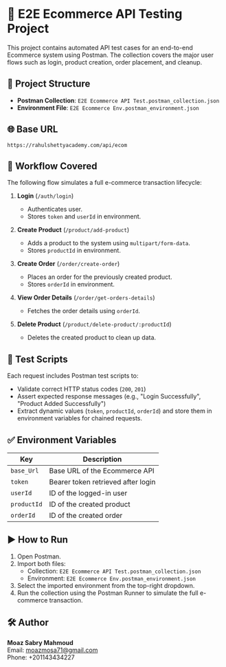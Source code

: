 
# 🛒 E2E Ecommerce API Testing Project

This project contains automated API test cases for an end-to-end Ecommerce system using Postman. The collection covers the major user flows such as login, product creation, order placement, and cleanup.

## 📁 Project Structure

- **Postman Collection**: `E2E Ecommerce API Test.postman_collection.json`
- **Environment File**: `E2E Ecommerce Env.postman_environment.json`

## 🌐 Base URL
```
https://rahulshettyacademy.com/api/ecom
```

## 🔄 Workflow Covered

The following flow simulates a full e-commerce transaction lifecycle:

1. **Login** (`/auth/login`)
   - Authenticates user.
   - Stores `token` and `userId` in environment.

2. **Create Product** (`/product/add-product`)
   - Adds a product to the system using `multipart/form-data`.
   - Stores `productId` in environment.

3. **Create Order** (`/order/create-order`)
   - Places an order for the previously created product.
   - Stores `orderId` in environment.

4. **View Order Details** (`/order/get-orders-details`)
   - Fetches the order details using `orderId`.

5. **Delete Product** (`/product/delete-product/:productId`)
   - Deletes the created product to clean up data.

## 🧪 Test Scripts

Each request includes Postman test scripts to:
- Validate correct HTTP status codes (`200`, `201`)
- Assert expected response messages (e.g., "Login Successfully", "Product Added Successfully")
- Extract dynamic values (`token`, `productId`, `orderId`) and store them in environment variables for chained requests.

## ✅ Environment Variables

| Key         | Description                          |
|-------------|--------------------------------------|
| `base_Url`  | Base URL of the Ecommerce API        |
| `token`     | Bearer token retrieved after login   |
| `userId`    | ID of the logged-in user             |
| `productId` | ID of the created product            |
| `orderId`   | ID of the created order              |

## ▶️ How to Run

1. Open Postman.
2. Import both files:
   - Collection: `E2E Ecommerce API Test.postman_collection.json`
   - Environment: `E2E Ecommerce Env.postman_environment.json`
3. Select the imported environment from the top-right dropdown.
4. Run the collection using the Postman Runner to simulate the full e-commerce transaction.

## 🛠️ Author

**Moaz Sabry Mahmoud**  
Email: moazmosa71@gmail.com  
Phone: +201143434227
